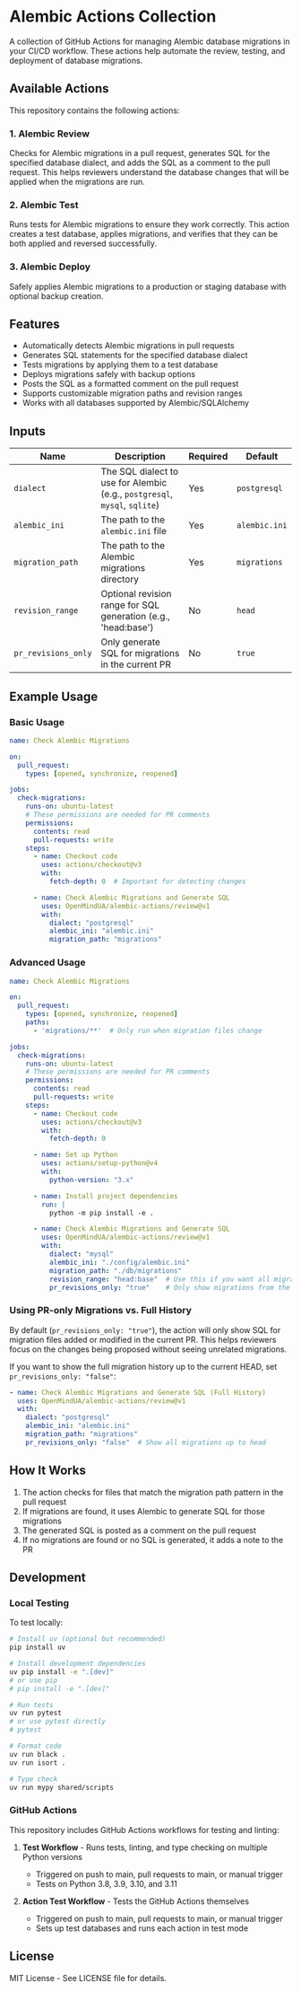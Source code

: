 # Alembic Actions Collection

A collection of GitHub Actions for managing Alembic database migrations in your CI/CD workflow. These actions help automate the review, testing, and deployment of database migrations.

## Available Actions

This repository contains the following actions:

### 1. Alembic Review

Checks for Alembic migrations in a pull request, generates SQL for the specified database dialect, and adds the SQL as a comment to the pull request. This helps reviewers understand the database changes that will be applied when the migrations are run.

### 2. Alembic Test

Runs tests for Alembic migrations to ensure they work correctly. This action creates a test database, applies migrations, and verifies that they can be both applied and reversed successfully.

### 3. Alembic Deploy

Safely applies Alembic migrations to a production or staging database with optional backup creation.

## Features

- Automatically detects Alembic migrations in pull requests
- Generates SQL statements for the specified database dialect
- Tests migrations by applying them to a test database
- Deploys migrations safely with backup options
- Posts the SQL as a formatted comment on the pull request
- Supports customizable migration paths and revision ranges
- Works with all databases supported by Alembic/SQLAlchemy

## Inputs

| Name | Description | Required | Default |
|------|-------------|----------|---------|
| `dialect` | The SQL dialect to use for Alembic (e.g., `postgresql`, `mysql`, `sqlite`) | Yes | `postgresql` |
| `alembic_ini` | The path to the `alembic.ini` file | Yes | `alembic.ini` |
| `migration_path` | The path to the Alembic migrations directory | Yes | `migrations` |
| `revision_range` | Optional revision range for SQL generation (e.g., 'head:base') | No | `head` |
| `pr_revisions_only` | Only generate SQL for migrations in the current PR | No | `true` |

## Example Usage

### Basic Usage

```yaml
name: Check Alembic Migrations

on:
  pull_request:
    types: [opened, synchronize, reopened]

jobs:
  check-migrations:
    runs-on: ubuntu-latest
    # These permissions are needed for PR comments
    permissions:
      contents: read
      pull-requests: write
    steps:
      - name: Checkout code
        uses: actions/checkout@v3
        with:
          fetch-depth: 0  # Important for detecting changes

      - name: Check Alembic Migrations and Generate SQL
        uses: OpenMindUA/alembic-actions/review@v1
        with:
          dialect: "postgresql"
          alembic_ini: "alembic.ini"
          migration_path: "migrations"
```

### Advanced Usage

```yaml
name: Check Alembic Migrations

on:
  pull_request:
    types: [opened, synchronize, reopened]
    paths:
      - 'migrations/**'  # Only run when migration files change

jobs:
  check-migrations:
    runs-on: ubuntu-latest
    # These permissions are needed for PR comments
    permissions:
      contents: read
      pull-requests: write
    steps:
      - name: Checkout code
        uses: actions/checkout@v3
        with:
          fetch-depth: 0

      - name: Set up Python
        uses: actions/setup-python@v4
        with:
          python-version: "3.x"

      - name: Install project dependencies
        run: |
          python -m pip install -e .

      - name: Check Alembic Migrations and Generate SQL
        uses: OpenMindUA/alembic-actions/review@v1
        with:
          dialect: "mysql"
          alembic_ini: "./config/alembic.ini"
          migration_path: "./db/migrations"
          revision_range: "head:base"  # Use this if you want all migrations
          pr_revisions_only: "true"    # Only show migrations from the current PR
```

### Using PR-only Migrations vs. Full History

By default (`pr_revisions_only: "true"`), the action will only show SQL for migration files added or modified in the current PR. This helps reviewers focus on the changes being proposed without seeing unrelated migrations.

If you want to show the full migration history up to the current HEAD, set `pr_revisions_only: "false"`:

```yaml
- name: Check Alembic Migrations and Generate SQL (Full History)
  uses: OpenMindUA/alembic-actions/review@v1
  with:
    dialect: "postgresql"
    alembic_ini: "alembic.ini"
    migration_path: "migrations"
    pr_revisions_only: "false"  # Show all migrations up to head
```

## How It Works

1. The action checks for files that match the migration path pattern in the pull request
2. If migrations are found, it uses Alembic to generate SQL for those migrations
3. The generated SQL is posted as a comment on the pull request
4. If no migrations are found or no SQL is generated, it adds a note to the PR

## Development

### Local Testing

To test locally:

```bash
# Install uv (optional but recommended)
pip install uv

# Install development dependencies
uv pip install -e ".[dev]"
# or use pip
# pip install -e ".[dev]"

# Run tests
uv run pytest
# or use pytest directly
# pytest

# Format code
uv run black .
uv run isort .

# Type check
uv run mypy shared/scripts
```

### GitHub Actions

This repository includes GitHub Actions workflows for testing and linting:

1. **Test Workflow** - Runs tests, linting, and type checking on multiple Python versions
   - Triggered on push to main, pull requests to main, or manual trigger
   - Tests on Python 3.8, 3.9, 3.10, and 3.11

2. **Action Test Workflow** - Tests the GitHub Actions themselves
   - Triggered on push to main, pull requests to main, or manual trigger
   - Sets up test databases and runs each action in test mode

## License

MIT License - See LICENSE file for details.
